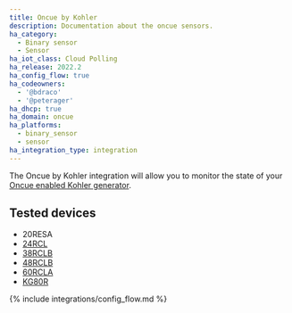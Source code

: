 ```yaml
---
title: Oncue by Kohler
description: Documentation about the oncue sensors.
ha_category:
  - Binary sensor
  - Sensor
ha_iot_class: Cloud Polling
ha_release: 2022.2
ha_config_flow: true
ha_codeowners:
  - '@bdraco'
  - '@peterager'
ha_dhcp: true
ha_domain: oncue
ha_platforms:
  - binary_sensor
  - sensor
ha_integration_type: integration
---
```


The Oncue by Kohler integration will allow you to monitor the state of your [Oncue enabled Kohler generator](https://api.kohler.com/oncueplus/#/auth).

## Tested devices

- 20RESA
- [24RCL](https://kohlerpower.com/en/residential/generators/product/24rcl)
- [38RCLB](https://kohlerpower.com/en/residential/generators/product/38rclb)
- [48RCLB](https://kohlerpower.com/en/residential/generators/product/48rclb)
- [60RCLA](https://kohlerpower.com/en/residential/generators/product/60rcla)
- [KG80R](https://kohlerpower.com/en/residential/generators/product/kg80r)

{% include integrations/config_flow.md %}
